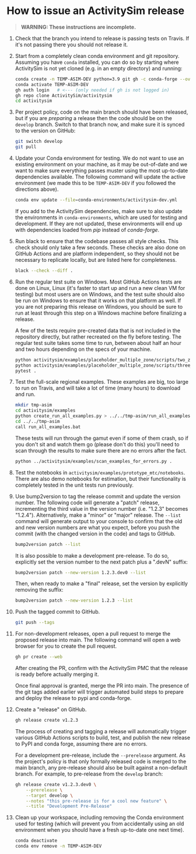 # How to issue an ActivitySim release

> **WARNING: These instructions are incomplete.**

01. Check that the branch you intend to release is passing tests on Travis.
    If it's not passing there you should not release it.

00. Start from a completely clean conda environment
    and git repository.  Assuming you have `conda` installed, you can do so
    by starting where ActivitySim is not yet cloned (e.g. in an empty
    directory) and running:
    ```sh
    conda create -n TEMP-ASIM-DEV python=3.9 git gh -c conda-forge --override-channels
    conda activate TEMP-ASIM-DEV
    gh auth login   # <--- (only needed if gh is not logged in)
    gh repo clone ActivitySim/activitysim
    cd activitysim
    ```

00. Per project policy, code on the main branch should have been released,
    but if you are *preparing* a release then the code should be on the `develop`
    branch.  Switch to that branch now, and make sure it is synced to the
    version on GitHub:
    ```sh
    git switch develop
    git pull
    ```

00. Update your Conda environment for testing.  We do not want to use an
    existing environment on your machine, as it may be out-of-date
    and we want to make sure everything passes muster using the
    most up-to-date dependencies available.  The following command
    will update the active environment (we made this to be `TEMP-ASIM-DEV`
    if you followed the directions above).
    ```sh
    conda env update --file=conda-environments/activitysim-dev.yml
    ```
    If you add to the ActivitySim dependencies, make sure to also update
    the environments in `conda-environments`, which are used for testing
    and development.  If they are not updated, these environments will end
    up with dependencies loaded from *pip* instead of *conda-forge*.

00. Run black to ensure that the codebase passes all style checks.
    This check should only take a few seconds.  These checks are also done on
    GitHub Actions and are platform independent, so they should not be necessary to
    replicate locally, but are listed here for completeness.
    ```sh
    black --check --diff .
    ```

00. Run the regular test suite on Windows. Most GitHub Actions tests are done on Linux,
    Linux (it's faster to start up and run a new clean VM for testing) but most
    users are on Windows, and the test suite should also be run on Windows to
    ensure that it works on that platform as well.  If you
    are not preparing this release on Windows, you should be sure to run
    at least through this step on a Windows machine before finalizing a
    release.

    A few of the tests require pre-created data that is not included in the
    repository directly, but rather recreated on the fly before testing. The
    regular test suite takes some time to run, between about half an hour and
    two hours depending on the specs of your machine.
    ```sh
    python activitysim/examples/placeholder_multiple_zone/scripts/two_zone_example_data.py
    python activitysim/examples/placeholder_multiple_zone/scripts/three_zone_example_data.py
    pytest .
    ```

00. Test the full-scale regional examples. These examples are big, too
    large to run on Travis, and will take a lot of time (many hours) to
    download and run.
    ```sh
    mkdir tmp-asim
    cd activitysim/examples
    python create_run_all_examples.py > ../../tmp-asim/run_all_examples.bat
    cd ../../tmp-asim
    call run_all_examples.bat
    ```
    These tests will run through the gamut even if some of them crash, so
    if you don't sit and watch them go (please don't do this) you'll need
    to scan through the results to make sure there are no errors after the
    fact.
    ```sh
    python ../activitysim/examples/scan_examples_for_errors.py .
    ```

00. Test the notebooks in `activitysim/examples/prototype_mtc/notebooks`.
    There are also demo notebooks for estimation, but their functionality
    is completely tested in the unit tests run previously.

00. Use bump2version to tag the release commit and update the
    version number.  The following code will generate a "patch" release,
    incrementing the third value in the version number (i.e. "1.2.3"
    becomes "1.2.4").  Alternatively, make a "minor" or "major" release.
    The `--list` command will generate output to your console to confirm
    that the old and new version numbers are what you expect, before you
    push the commit (with the changed version in the code) and tags to
    GitHub.
    ```sh
    bump2version patch --list
    ```

    It is also possible to make a development pre-release. To do so,
    explicitly set the version number to the next patch plus a ".devN"
    suffix:

    ```sh
    bump2version patch --new-version 1.2.3.dev0 --list
    ```

    Then, when ready to make a "final" release, set the version by
    explicitly removing the suffix:
    ```sh
    bump2version patch --new-version 1.2.3 --list
    ```

00. Push the tagged commit to GitHub.
    ```sh
    git push --tags
    ```

00. For non-development releases, open a pull request to merge the proposed
    release into main. The following command will open a web browser for
    you to create the pull request.
    ```sh
    gh pr create --web
    ```
    After creating the PR, confirm with the ActivitySim PMC that the release
    is ready before actually merging it.

    Once final approval is granted, merge the PR into main.  The presence
    of the git tags added earlier will trigger automated build steps to
    prepare and deploy the release to pypi and conda-forge.

00. Create a "release" on GitHub.
    ```sh
    gh release create v1.2.3
    ```
    The process of creating and tagging a release will automatically
    trigger various GitHub Actions scripts to build, test, and publish the
    new release to PyPI and conda forge, assuming there are no errors.

    For a development pre-release, include the `--prerelease` argument.
    As the project's policy is that only formally released code is merged
    to the main branch, any pre-release should also be built against a
    non-default branch.  For example, to pre-release from the `develop`
    branch:
    ```sh
    gh release create v1.2.3.dev0 \
        --prerelease \
        --target develop \
        --notes "this pre-release is for a cool new feature" \
        --title "Development Pre-Release"
    ```

00. Clean up your workspace, including removing the Conda environment used for
    testing (which will prevent you from accidentally using an old
    environment when you should have a fresh up-to-date one next time).
    ```sh
    conda deactivate
    conda env remove -n TEMP-ASIM-DEV
    ```
